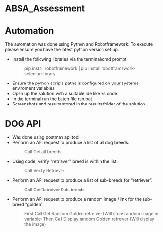 # ABSA_Assessment
Automation
==========
The automation was done using Python and Robotframework. To execute please ensure you have the latest python version set up. 
- Install the following libraries via the terminal/cmd prompt
  > pip install robotframework
  > | pip install robotframework-seleniumlibrary
- Ensure the python scripts paths is configured on your systems enviroment variables
- Open up the solution with a suitable ide like vs code
- In the terminal run the batch file run.bat
- Screenshots and results stored in the results folder of the solution

DOG API
=======
- Was done using postman api tool
- Perform an API request to produce a list of all dog breeds.
  >  Call Get all breeds
- Using code, verify “retriever” breed is within the list.
  >  Call Verify Retriever
- Perform an API request to produce a list of sub-breeds for “retriever”.
  >  Call Get Retreiver Sub-breeds
- Perform an API request to produce a random image / link for the sub-breed “golden”
  >  First Call Get Random Golden retreiver (Will store random image in variable)
  >  Then Call Display random Golden retreiver (Will display the image)

